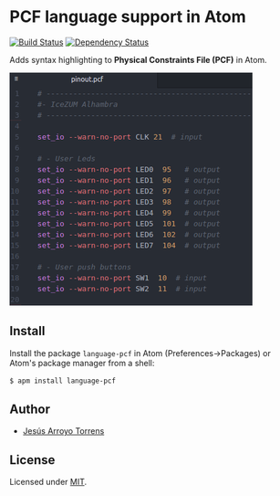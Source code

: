# PCF language support in Atom

[![Build Status](https://travis-ci.org/Jesus89/atom-language-pcf.svg?branch=master)](https://travis-ci.org/Jesus89/atom-language-pcf)
[![Dependency Status](https://david-dm.org/Jesus89/atom-language-pcf.svg)](https://david-dm.org/Jesus89/atom-language-pcf)

Adds syntax highlighting to **Physical Constraints File (PCF)** in Atom.

![](sample.png)

## Install

Install the package `language-pcf` in Atom (Preferences->Packages) or Atom's package manager from a shell:

```bash
$ apm install language-pcf
```

## Author

* [Jesús Arroyo Torrens](https://github.com/Jesus89)

## License

Licensed under [MIT](http://opensource.org/licenses/MIT).
